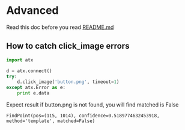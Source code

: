 # Advanced
Read this doc before you read [README.md](README.md)

## How to catch click_image errors

```py
import atx

d = atx.connect()
try:
    d.click_image('button.png', timeout=1)
except atx.Error as e:
    print e.data
```

Expect result if button.png is not found, you will find matched is False

```
FindPoint(pos=(115, 1014), confidence=0.5189774632453918, method='template', matched=False)
```
